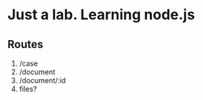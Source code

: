 Just a lab. Learning node.js
===============================

Routes
------
1. /case
2. /document
3. /document/:id
4. files?

